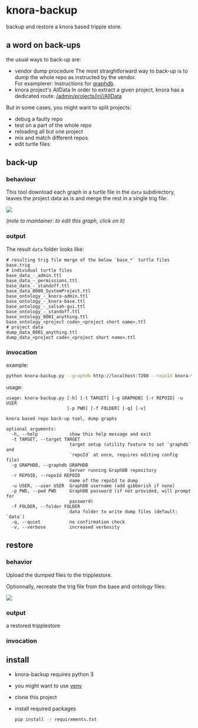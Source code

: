 #  knora-backup

backup and restore a knora based tripple store.

## a word on back-ups

the usual ways to back-up are:

- vendor dump procedure
  The most straightforward way to back-up is to dump the whole repo as instructed by the vendor.  
  For examplerer: Instructions for [graphdb](http://graphdb.ontotext.com/documentation/free/backing-up-and-recovering-repo.html?highlight=dump).
- knora project's AllData
  In order to extract a given project, knora has a dedicated route: [/admin/projects/iri/<identifier>/AllData](https://docs.knora.org/paradox/03-apis/api-admin/projects.html#dump-project-data-)



But in some cases, you might want to split projects:

- debug a faulty repo
- test on a part of the whole repo
- reloading all but one project
- mix and match different repos
- edit turtle files

## back-up

### behaviour

This tool download each graph in a turtle file in the `data` subdirectory, leaves the project data as is and merge the rest in a single trig file:

[![](https://mermaid.ink/img/eyJjb2RlIjoiZ3JhcGggTFJcblx0cmVwb1soUmVwbyldIC0tPnxkdW1wIGVhY2ggZ3JhcGggYXMgYSBmaWxlfCBzcGxpdHtzcGxpdH1cbiAgICBzcGxpdCAtLT58cHJvamVjdHMgZGF0YXwgZGF0YV9tdXRleCgoXCIgXCIpKVxuXHRzcGxpdCAtLT58a25vcmEgYmFzZSBhbmQgcHJvamVjdHMnIG9udG9zfCBiYXNlX211dGV4KChcIiBcIikpXG5cbiAgICBzdWJncmFwaCBkYXRhLWZpbGVzXG4gICAgZGF0YV9tdXRleCAtLT4gZGF0YTFbcHJvamVjdCBkYXRhIGdyYXBoXVxuICAgIGRhdGFfbXV0ZXggLS0-IGRhdGEyW3Byb2plY3QgZGF0YSBncmFwaF1cbiAgICBlbmRcblxuICAgIHN1YmdyYXBoIGJhc2UtYW5kLW9udG9sb2dpZXNcbiAgICBiYXNlX211dGV4IC0tPiBvbnRvMVtiYXNlIGdyYXBoc11cbiAgICBiYXNlX211dGV4IC0tPiBvbnRvMltwcm9qZWN0IG9udG9sb2d5XVxuICAgIGJhc2VfbXV0ZXggLS0-IG9udG8zW3Byb2plY3Qgb250b2xvZ3ldXG5cbiAgICBvbnRvMSAtLT4gYmFzZVtiYXNlIHRyaWddXG4gICAgb250bzIgLS0-IGJhc2VcbiAgICBvbnRvMyAtLT4gYmFzZVxuICAgIGVuZFxuIiwibWVybWFpZCI6eyJ0aGVtZSI6ImRlZmF1bHQifX0)](https://mermaid-js.github.io/mermaid-live-editor/#/edit/eyJjb2RlIjoiZ3JhcGggTFJcblx0cmVwb1soUmVwbyldIC0tPnxkdW1wIGVhY2ggZ3JhcGggYXMgYSBmaWxlfCBzcGxpdHtzcGxpdH1cbiAgICBzcGxpdCAtLT58cHJvamVjdHMgZGF0YXwgZGF0YV9tdXRleCgoXCIgXCIpKVxuXHRzcGxpdCAtLT58a25vcmEgYmFzZSBhbmQgcHJvamVjdHMnIG9udG9zfCBiYXNlX211dGV4KChcIiBcIikpXG5cbiAgICBzdWJncmFwaCBkYXRhLWZpbGVzXG4gICAgZGF0YV9tdXRleCAtLT4gZGF0YTFbcHJvamVjdCBkYXRhIGdyYXBoXVxuICAgIGRhdGFfbXV0ZXggLS0-IGRhdGEyW3Byb2plY3QgZGF0YSBncmFwaF1cbiAgICBlbmRcblxuICAgIHN1YmdyYXBoIGJhc2UtYW5kLW9udG9sb2dpZXNcbiAgICBiYXNlX211dGV4IC0tPiBvbnRvMVtiYXNlIGdyYXBoc11cbiAgICBiYXNlX211dGV4IC0tPiBvbnRvMltwcm9qZWN0IG9udG9sb2d5XVxuICAgIGJhc2VfbXV0ZXggLS0-IG9udG8zW3Byb2plY3Qgb250b2xvZ3ldXG5cbiAgICBvbnRvMSAtLT4gYmFzZVtiYXNlIHRyaWddXG4gICAgb250bzIgLS0-IGJhc2VcbiAgICBvbnRvMyAtLT4gYmFzZVxuICAgIGVuZFxuIiwibWVybWFpZCI6eyJ0aGVtZSI6ImRlZmF1bHQifX0)

*(note to maintainer: to edit this graph, click on it)*

### output

The result `data` folder looks like:

```
# resulting trig file merge of the below `base_*` turtle files
base.trig
# individual turtle files
base_data_-_admin.ttl
base_data_-_permissions.ttl
base_data_-_standoff.ttl
base_data_0000_SystemProject.ttl
base_ontology_-_knora-admin.ttl
base_ontology_-_knora-base.ttl
base_ontology_-_salsah-gui.ttl
base_ontology_-_standoff.ttl
base_ontology_0001_anything.ttl
base_ontology_<project code>_<project short name>.ttl
# project data
dump_data_0001_anything.ttl
dump_data_<project code>_<project short name>.ttl
```

### invocation

example:

```bash
python knora-backup.py --graphdb http://localhost:7200 --repoId knora-test --user user
```

usage:

```
usage: knora-backup.py [-h] [-t TARGET] [-g GRAPHDB] [-r REPOID] -u USER
                       [-p PWD] [-f FOLDER] [-q] [-v]

knora based repo back-up tool, dump graphs

optional arguments:
  -h, --help            show this help message and exit
  -t TARGET, --target TARGET
                        target setup (utility feature to set `graphdb` and
                        `repoId` at once, requires editing config file)
  -g GRAPHDB, --graphdb GRAPHDB
                        Server running GraphDB repository
  -r REPOID, --repoId REPOID
                        name of the repoId to dump
  -u USER, --user USER  GraphDB username (add gibberish if none)
  -p PWD, --pwd PWD     GraphDB password (if not provided, will prompt for
                        password)
  -f FOLDER, --folder FOLDER
                        data folder to write dump files (default: `data`)
  -q, --quiet           no confirmation check
  -v, --verbose         increased verbosity
```

## restore

### behavior

Upload the dumped files to the tripplestore.

Optionnally, recreate the trig file from the base and ontology files:

[![](https://mermaid.ink/img/eyJjb2RlIjoiZ3JhcGggTFJcblxuICAgIHN1YmdyYXBoIGRhdGEtZmlsZXNcbiAgICBkYXRhMVtwcm9qZWN0IGRhdGEgZ3JhcGhdXG4gICAgZGF0YTJbcHJvamVjdCBkYXRhIGdyYXBoXVxuICAgIGVuZFxuXG4gICAgc3ViZ3JhcGggb3B0aW9uYWwtbWVyZ2VcbiAgICBvbnRvMVtiYXNlIGdyYXBoc10gLS0-IG1lcmdlKChtZXJnZSkpXG4gICAgb250bzJbcHJvamVjdCBvbnRvbG9neV0gLS0-IG1lcmdlXG4gICAgb250bzNbcHJvamVjdCBvbnRvbG9neV0gLS0-IG1lcmdlXG5cbiAgICBlbmRcblxuICAgIHN1YmdyYXBoIGJhc2UtYW5kLW9udG9sb2dpZXNcbiAgICBtZXJnZSAtLT4gYmFzZVtiYXNlIHRyaWddXG4gICAgZW5kXG5cbiAgICBiYXNlIC0tPiByZXN0b3JlXG4gICAgZGF0YTEgLS0-IHJlc3RvcmVcbiAgICBkYXRhMiAtLT4gcmVzdG9yZVxuXG5cdHJlc3RvcmUoKHJlc3RvcmUpKSAtLT4gcmVwb1soUmVwbyldIiwibWVybWFpZCI6eyJ0aGVtZSI6ImRlZmF1bHQifSwidXBkYXRlRWRpdG9yIjpmYWxzZX0)](https://mermaid-js.github.io/mermaid-live-editor/#/edit/eyJjb2RlIjoiZ3JhcGggTFJcblxuICAgIHN1YmdyYXBoIGRhdGEtZmlsZXNcbiAgICBkYXRhMVtwcm9qZWN0IGRhdGEgZ3JhcGhdXG4gICAgZGF0YTJbcHJvamVjdCBkYXRhIGdyYXBoXVxuICAgIGVuZFxuXG4gICAgc3ViZ3JhcGggb3B0aW9uYWwtbWVyZ2VcbiAgICBvbnRvMVtiYXNlIGdyYXBoc10gLS0-IG1lcmdlKChtZXJnZSkpXG4gICAgb250bzJbcHJvamVjdCBvbnRvbG9neV0gLS0-IG1lcmdlXG4gICAgb250bzNbcHJvamVjdCBvbnRvbG9neV0gLS0-IG1lcmdlXG5cbiAgICBlbmRcblxuICAgIHN1YmdyYXBoIGJhc2UtYW5kLW9udG9sb2dpZXNcbiAgICBtZXJnZSAtLT4gYmFzZVtiYXNlIHRyaWddXG4gICAgZW5kXG5cbiAgICBiYXNlIC0tPiByZXN0b3JlXG4gICAgZGF0YTEgLS0-IHJlc3RvcmVcbiAgICBkYXRhMiAtLT4gcmVzdG9yZVxuXG5cdHJlc3RvcmUoKHJlc3RvcmUpKSAtLT4gcmVwb1soUmVwbyldIiwibWVybWFpZCI6eyJ0aGVtZSI6ImRlZmF1bHQifSwidXBkYXRlRWRpdG9yIjpmYWxzZX0)

### output

a restored tripplestore

### invocation

## install

- knora-backup requires python 3

- you might want to use [venv](https://docs.python.org/3/library/venv.html)

- clone this project

- install required packages

  ```bash
  pip install -r requirements.txt
  ```

  